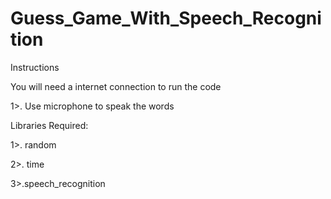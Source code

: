 # Guess_Game_With_Speech_Recognition

Instructions

You will need a internet connection to run the code

1>. Use microphone to speak the words

Libraries Required:

1>. random

2>. time

3>.speech_recognition
